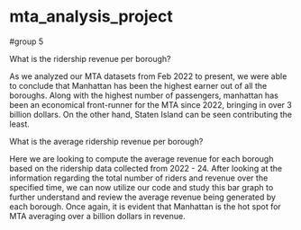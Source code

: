 # mta_analysis_project
#group 5 

What is the ridership revenue per borough?

  As we analyzed our MTA datasets from Feb 2022 to present, we were able to conclude that Manhattan has been the highest earner out of all the boroughs. 
  Along with the highest number of passengers, manhattan has been an economical front-runner for the MTA since 2022, bringing in over 3 billion dollars. 
  On the other hand, Staten Island can be seen contributing the least.
  
What is the average ridership revenue per borough? 

  Here we are looking to compute the average revenue for each borough based on the ridership data collected from 2022 - 24. 
  After looking at the information regarding the total number of riders and revenue over the specified time, we can now utilize our code and study this bar graph to  further understand and review  the average         revenue being generated by each borough.
  Once again, it is evident that Manhattan is the hot spot for MTA averaging  over a billion dollars in revenue.
